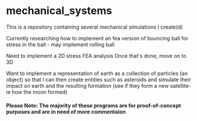 # mechanical_systems

This is a repository containing several mechanical simulations I create(d)

Currently researching how to implement an fea version of bouncing ball for stress in the ball
	- may implement rolling ball
	
Need to implement a 2D stress FEA analysis
	Once that's done, move on to 3D
	
Want to implement a representation of earth as a collection of particles  (an object) 
	so that I can then create entities such as asteroids and simulate their impact on earth and the resulting formation
		(see if they form a new satellite-ie how the moon formed)
		
#### Please Note: The majority of these programs are for proof-of-concept purposes and are in need of more commentaion 
